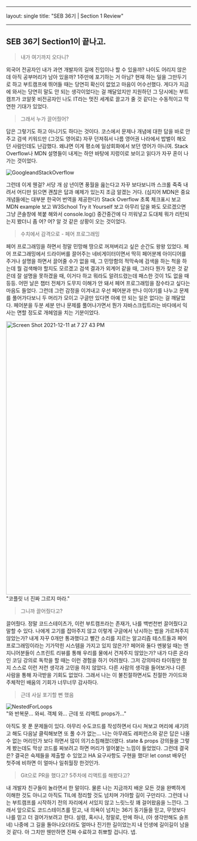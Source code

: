 ___
layout: single
title: "SEB 36기 | Section 1 Review"
___

## SEB 36기 Section1이 끝나고.

> 내가 여기까지 오다니? 

외국어 전공자인 내가 과연 개발자의 길에 진입이나 할 수 있을까? 나이도 어리지 않은데 아직 공부머리가 남아 있을까? 1주만에 포기하는 거 아님? 현재 하는 일을 그만두기로 하고 부트캠프에 뛰어들 때는 당연히 확신이 없었고 마음이 어수선했다. 게다가 지금에 와서는 당연히 말도 안 되는 생각이었다는 걸 깨달았지만 지원하던 그 당시에는 부트캠프가 코알못 비전공자인 나도 IT라는 멋진 세계로 끌고가 줄 것 같다는 수동적이고 막연한 기대가 있었다.

> 그래서 누가 끌어줬어?

답은 그렇기도 하고 아니기도 하다는 것이다. 코스에서 문제나 개념에 대한 답을 바로 안주고 검색 키워드만 (그것도 영어로) 자꾸 던져줘서 나름 영어권 나라에서 밥벌이 해오던 사람인데도 난감했다. 왜냐면 이게 평소에 일상회화에서 보던 영어가 아니여. Stack Overflow나 MDN 설명들이 내게는 하얀 바탕에 지렁이로 보이고 읽다가 자꾸 혼이 나가는 것이었다.

![GoogleandStackOverflow](https://pics.me.me/google-stackoverflow-you-tube-bugs-errors-developer-data-flair-64225567.png)

그런데 이게 웬걸? 서당 개 삼 년이면 풍월을 읊는다고 자꾸 보다보니까 스크롤 죽죽 내려서 어디만 읽으면 괜찮은 답과 예제가 있는지 조금 알겠는 거다. (심지어 MDN은 중요 개념들에는 대부분 한국어 번역을 제공한다!) Stack Overflow 초록 체크표시 보고 MDN example 보고 W3School Try it Yourself 보고 아무리 답을 봐도 모르겠으면 그냥 콘솔창에 복붙 해와서 console.log() 중간중간에 다 끼워넣고 도대체 뭐가 리턴되는지 봤더니 좀 어? 어? 알 것 같은 상황이 오는 것이었다.

> 수치에서 감격으로 - 페어 프로그래밍

페어 프로그래밍을 하면서 정말 민망해 땅으로 꺼져버리고 싶은 순간도 왕왕 있었다. 페어 프로그래밍에서 드라이버를 끌어주는 네비게이터이면서 딱히 페어분께 아이디어를 주거나 설명을 하면서 끌어줄 수가 없을 때, 그 민망함의 적막속에 검색을 하는 척을 하는데 뭘 검색해야 할지도 모르겠고 검색 결과가 외계어 같을 때, 그러다 뭔가 찾은 것 같은데 잘 설명을 못하겠을 때, 이거다 하고 뭐라도 알려드렸는데 패스한 것이 1도 없을 때 등등. 어떤 날은 챕터 전체가 도무지 이해가 안 돼서 페어 프로그래밍을 잠수타고 싶다는 마음도 들었다. 그런데 그런 감정을 이겨내고 우선 페어분과 만나 이야기를 나누고 문제를 풀어가다보니 두 머리가 모이고  구글만 있다면 아예 안 되는 일은 없다는 걸 깨달았다. 페어분을 두분 세분 만나 문제를 풀어나가면서 뭔가 자바스크립트라는 바다에서 익사는 면할 정도로 개헤엄을 치는 기분이었다.

<img width="744" alt="Screen Shot 2021-12-11 at 7 27 43 PM" src="https://user-images.githubusercontent.com/79065544/152709008-4f7e0ab8-9f3f-410f-908f-3f37463b4f3a.png"><br> "코플릿 너 진짜 그르지 마라."


> 그니까 끌어줬다고?

끌어줬다. 정말 코드스테이츠가, 이런 부트캠프라는 존재가, 나를 백번천번 끌어줬다고 말할 수 있다. 나에게 고기를 잡아주지 않고 이렇게 구글에서 낚시하는 법을 가르쳐주지 않았는가? 내게 자꾸 0개만 통과했다고 빨간 소리를 지르는 알고리즘 테스트들과 페어 프로그래밍이라는 기가막힌 시스템을 가지고 있지 않은가? 페어와 둘다 멘붕일 때는 엔지니어분들이 스프린트 리뷰를 통해 우리를 물에서 건져주지 않았는가? 내가 다른 온라인 코딩 강의로 독학을 할 때는 이런 경험을 하기 어려웠다. 그저 강의따라 타이핑만 쳤지 스스로 이런 저런 생각과 고민을 하지 않았다. 다른 사람의 생각을 들어보거나 다른 사람을 통해 자극받을 기회도 없었다. 그래서 나는 이 불친절하면서도 친절한 가이드와 주체적인 배움의 기회가 너무너무 감사하다.

> 근데 사실 포기할 뻔 했음
 

![NestedForLoops](https://media.makeameme.org/created/is-that-four.jpg)<br>
"와 반복문... 와씨. 
객체 와...
근데 또 리액트 props가..."

아직도 못 푼 문제들이 있다. 아무리 수도코드를 작성하면서 다시 쳐보고 머리에 새기려고 해도 다음날 클릭해보면 또 풀 수가 없는... 나는 아무래도 레퍼런스와 같은 답은 나올 수 없는 머리인가 보다 하면서 많이 의기소침해졌더랬다. state & props 강의들을 그렇게 봤는데도 막상 코드를 짜보려고 하면 머리가 얼어붙는 느낌이 들었었다. 그런데 결국은? 결국은 숙제들을 제출할 수 있었고 HA 요구사항도 구현을 했다! let const 배우던 첫주에 비하면 이 얼마나 일취월장 한것인가. 

> Git으로 PR을 했다고?
> 5주차에 리액트를 해봤다고?

내 개발자 친구들이 놀라면서 한 말이다. 물론 나는 지금까지 배운 모든 것을 완벽하게 이해한 것도 아니고 아직도 TIL에 정리할 것도 넘치며 가야할 길이 구만리다. 그런데 나는 부트캠프를 시작하기 전의 자리에서 서있지 않고 느릿느릿 꽤 걸어왔음을 느낀다. 그래서 앞으로도 코드스테이츠를 믿고, 내 의욕이 넘치는 36기 동기들을 믿고, 무엇보다 나를 믿고 더 걸어가보려고 한다. 설령, 혹시나, 정말로, 만에 하나, (아 생각만해도 슬프네) 나중에 그 길을 돌아나오더라도 얼마나 진기한 길이었는지 내 인생에 길이길이 남을 것 같다. 아 그치만 웬만하면 진짜 수료하고 취뽀할 겁니다. 넵.

